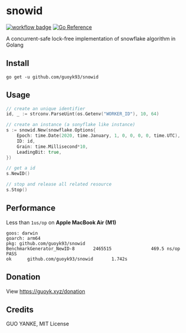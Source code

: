 # snowid

[![workflow badge](https://github.com/guoyk93/snowid/actions/workflows/go.yml/badge.svg)](https://github.com/guoyk93/snowid/actions)
[![Go Reference](https://pkg.go.dev/badge/github.com/guoyk93/snowid.svg)](https://pkg.go.dev/github.com/guoyk93/snowid)

A concurrent-safe lock-free implementation of snowflake algorithm in Golang

## Install

`go get -u github.com/guoyk93/snowid`

## Usage

```go
// create an unique identifier
id, _ := strconv.ParseUint(os.Getenv("WORKER_ID"), 10, 64)

// create an instance (a sonyflake like instance)
s := snowid.New(snowflake.Options{
    Epoch: time.Date(2020, time.January, 1, 0, 0, 0, 0, time.UTC),
    ID: id,
    Grain: time.Millisecond*10,
    LeadingBit: true,
})

// get a id
s.NewID()

// stop and release all related resource
s.Stop()

```

## Performance

Less than `1us/op` on **Apple MacBook Air (M1)**

```
goos: darwin
goarch: arm64
pkg: github.com/guoyk93/snowid
BenchmarkGenerator_NewID-8       2465515               469.5 ns/op
PASS
ok      github.com/guoyk93/snowid       1.742s
```

## Donation

View https://guoyk.xyz/donation

## Credits

GUO YANKE, MIT License
